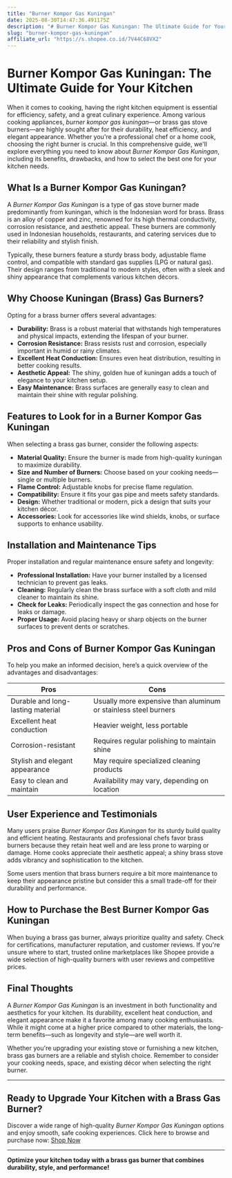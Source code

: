 ```yaml
---
title: "Burner Kompor Gas Kuningan"
date: 2025-08-30T14:47:36.491175Z
description: "# Burner Kompor Gas Kuningan: The Ultimate Guide for Your Kitchen..."
slug: "burner-kompor-gas-kuningan"
affiliate_url: "https://s.shopee.co.id/7V44C68VX2"
---
```

# Burner Kompor Gas Kuningan: The Ultimate Guide for Your Kitchen

When it comes to cooking, having the right kitchen equipment is essential for efficiency, safety, and a great culinary experience. Among various cooking appliances, *burner kompor gas kuningan*—or brass gas stove burners—are highly sought after for their durability, heat efficiency, and elegant appearance. Whether you're a professional chef or a home cook, choosing the right burner is crucial. In this comprehensive guide, we'll explore everything you need to know about *Burner Kompor Gas Kuningan*, including its benefits, drawbacks, and how to select the best one for your kitchen needs.

## What Is a Burner Kompor Gas Kuningan?

A *Burner Kompor Gas Kuningan* is a type of gas stove burner made predominantly from kuningan, which is the Indonesian word for brass. Brass is an alloy of copper and zinc, renowned for its high thermal conductivity, corrosion resistance, and aesthetic appeal. These burners are commonly used in Indonesian households, restaurants, and catering services due to their reliability and stylish finish.

Typically, these burners feature a sturdy brass body, adjustable flame control, and compatible with standard gas supplies (LPG or natural gas). Their design ranges from traditional to modern styles, often with a sleek and shiny appearance that complements various kitchen décors.

## Why Choose Kuningan (Brass) Gas Burners?

Opting for a brass burner offers several advantages:

- **Durability:** Brass is a robust material that withstands high temperatures and physical impacts, extending the lifespan of your burner.
- **Corrosion Resistance:** Brass resists rust and corrosion, especially important in humid or rainy climates.
- **Excellent Heat Conduction:** Ensures even heat distribution, resulting in better cooking results.
- **Aesthetic Appeal:** The shiny, golden hue of kuningan adds a touch of elegance to your kitchen setup.
- **Easy Maintenance:** Brass surfaces are generally easy to clean and maintain their shine with regular polishing.

## Features to Look for in a Burner Kompor Gas Kuningan

When selecting a brass gas burner, consider the following aspects:

- **Material Quality:** Ensure the burner is made from high-quality kuningan to maximize durability.
- **Size and Number of Burners:** Choose based on your cooking needs—single or multiple burners.
- **Flame Control:** Adjustable knobs for precise flame regulation.
- **Compatibility:** Ensure it fits your gas pipe and meets safety standards.
- **Design:** Whether traditional or modern, pick a design that suits your kitchen décor.
- **Accessories:** Look for accessories like wind shields, knobs, or surface supports to enhance usability.

## Installation and Maintenance Tips

Proper installation and regular maintenance ensure safety and longevity:

- **Professional Installation:** Have your burner installed by a licensed technician to prevent gas leaks.
- **Cleaning:** Regularly clean the brass surface with a soft cloth and mild cleaner to maintain its shine.
- **Check for Leaks:** Periodically inspect the gas connection and hose for leaks or damage.
- **Proper Usage:** Avoid placing heavy or sharp objects on the burner surfaces to prevent dents or scratches.

## Pros and Cons of Burner Kompor Gas Kuningan

To help you make an informed decision, here’s a quick overview of the advantages and disadvantages:

| **Pros**                             | **Cons**                                      |
|-------------------------------------|----------------------------------------------|
| Durable and long-lasting material  | Usually more expensive than aluminum or stainless steel burners |
| Excellent heat conduction          | Heavier weight, less portable             |
| Corrosion-resistant                | Requires regular polishing to maintain shine |
| Stylish and elegant appearance    | May require specialized cleaning products |
| Easy to clean and maintain         | Availability may vary, depending on location |

## User Experience and Testimonials

Many users praise *Burner Kompor Gas Kuningan* for its sturdy build quality and efficient heating. Restaurants and professional chefs favor brass burners because they retain heat well and are less prone to warping or damage. Home cooks appreciate their aesthetic appeal; a shiny brass stove adds vibrancy and sophistication to the kitchen.

Some users mention that brass burners require a bit more maintenance to keep their appearance pristine but consider this a small trade-off for their durability and performance.

## How to Purchase the Best Burner Kompor Gas Kuningan

When buying a brass gas burner, always prioritize quality and safety. Check for certifications, manufacturer reputation, and customer reviews. If you're unsure where to start, trusted online marketplaces like Shopee provide a wide selection of high-quality burners with user reviews and competitive prices.

## Final Thoughts

A *Burner Kompor Gas Kuningan* is an investment in both functionality and aesthetics for your kitchen. Its durability, excellent heat conduction, and elegant appearance make it a favorite among many cooking enthusiasts. While it might come at a higher price compared to other materials, the long-term benefits—such as longevity and style—are well worth it.

Whether you're upgrading your existing stove or furnishing a new kitchen, brass gas burners are a reliable and stylish choice. Remember to consider your cooking needs, space, and existing décor when selecting the right burner.

---

## Ready to Upgrade Your Kitchen with a Brass Gas Burner?

Discover a wide range of high-quality *Burner Kompor Gas Kuningan* options and enjoy smooth, safe cooking experiences. Click here to browse and purchase now: [Shop Now](https://s.shopee.co.id/7V44C68VX2)

---

**Optimize your kitchen today with a brass gas burner that combines durability, style, and performance!**